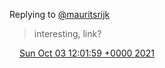 Replying to [@mauritsrijk](https://twitter.com/mauritsrijk/status/1444630916953952261)

> interesting, link?

<img src="../../media/tweet.ico" width="12" /> [Sun Oct 03 12:01:59 +0000 2021](https://twitter.com/DromerDenker/status/1444633829059272706)